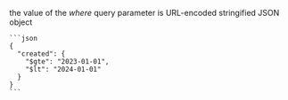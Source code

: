 the value of the _where_ query parameter is URL-encoded stringified JSON object

    ```json
    {
      "created": {
        "$gte": "2023-01-01",
        "$lt": "2024-01-01"
      }
    }
    ```
